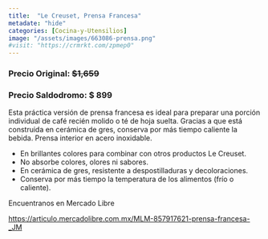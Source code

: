 ```yaml
---
title:  "Le Creuset, Prensa Francesa"
metadate: "hide"
categories: [Cocina-y-Utensilios]
image: "/assets/images/663086-prensa.png"
#visit: "https://crmrkt.com/zpmep0"
---
```


### Precio Original:  ~~$1,659~~
### Precio Saldodromo:  $ 899

Esta práctica versión de prensa francesa es ideal para preparar una porción individual de café recién molido o té de hoja suelta. Gracias a que está construida en cerámica de gres, conserva por más tiempo caliente la bebida. Prensa interior en acero inoxidable.

- En brillantes colores para combinar con otros productos Le Creuset.
- No absorbe colores, olores ni sabores.
- En cerámica de gres, resistente a despostilladuras y decoloraciones.
- Conserva por más tiempo la temperatura de los alimentos (frío o caliente).

Encuentranos en Mercado Libre

https://articulo.mercadolibre.com.mx/MLM-857917621-prensa-francesa-_JM
